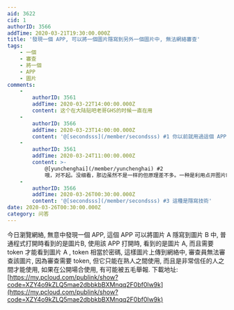 ```yaml
---
aid: 3622
cid: 1
authorID: 3566
addTime: 2020-03-21T19:30:00.000Z
title: '發現一個 APP, 可以將一個圖片隱寫到另外一個圖片中, 無法網絡審查'
tags:
    - 一個
    - 審查
    - 將一個
    - APP
    - 圖片
comments:
    -
        authorID: 3561
        addTime: 2020-03-22T14:00:00.000Z
        content: 这个在大陆贴吧老哥GHS的时候一直在用
    -
        authorID: 3566
        addTime: 2020-03-23T14:00:00.000Z
        content: '@[secondsss](/member/secondsss) #1 你以前就用過這個 APP 了?'
    -
        authorID: 3561
        addTime: 2020-03-24T11:00:00.000Z
        content: >-
            @[yunchenghai](/member/yunchenghai) #2
            哦，对不起。没细看，那边虽然不是一样的但原理差不多。一种是利用点开图片时背景黑板转换藏图，这种方法一般用来骗审核，但有人举报还是完蛋。另一种是将图片网格剪切再重组，然后生成一个种子用来还原。你这种似乎是这两个的结合体。
    -
        authorID: 3566
        addTime: 2020-03-26T00:30:00.000Z
        content: '@[secondsss](/member/secondsss) #3 這種是隱寫技術'
date: 2020-03-26T00:30:00.000Z
category: 问答
---
```


今日瀏覽網絡, 無意中發現一個 APP, 這個 APP 可以將圖片 A 隱寫到圖片 B 中, 普通程式打開時看到的是圖片B, 使用該 APP 打開時, 看到的是圖片 A, 而且需要 token 才能看到圖片 A , token 相當於密碼, 這樣圖片上傳到網絡中, 審查員無法審查該圖片, 因為審查需要 token, 但它只能在熟人之間使用, 而且是非常信任的人之間才能使用, 如果在公開場合使用, 有可能被五毛舉報. 下載地址: [https://my.pcloud.com/publink/show?code=XZY4o9kZLQ5mae2dbbkbBXMnqq2F0bf0lw9k](https://my.pcloud.com/publink/show?code=XZY4o9kZLQ5mae2dbbkbBXMnqq2F0bf0lw9k)
